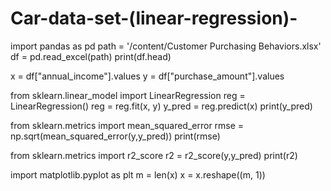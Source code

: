 # Car-data-set-(linear-regression)-

import pandas as pd
path = '/content/Customer Purchasing Behaviors.xlsx'
df = pd.read_excel(path)
print(df.head)

x = df["annual_income"].values
y = df["purchase_amount"].values

from sklearn.linear_model import LinearRegression
reg = LinearRegression()
reg = reg.fit(x, y)
y_pred = reg.predict(x)
print(y_pred)

from sklearn.metrics import mean_squared_error
rmse = np.sqrt(mean_squared_error(y,y_pred))
print(rmse)

from sklearn.metrics import r2_score
r2 = r2_score(y,y_pred)
print(r2)

import matplotlib.pyplot as plt
m = len(x)
x = x.reshape((m, 1))
